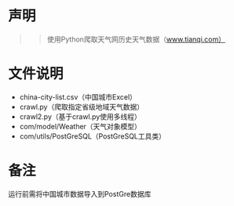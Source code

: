 # 声明
>> 使用Python爬取天气网历史天气数据（www.tianqi.com）
# 文件说明
* china-city-list.csv（中国城市Excel）
* crawl.py（爬取指定省级地域天气数据）
* crawl2.py（基于crawl.py使用多线程）
* com/model/Weather（天气对象模型）
* com/utils/PostGreSQL（PostGreSQL工具类）
# 备注
运行前需将中国城市数据导入到PostGre数据库
